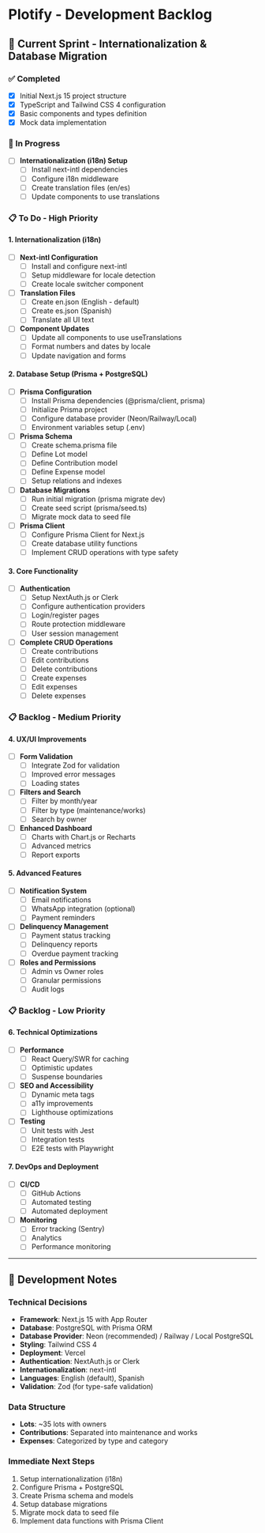 # Plotify - Development Backlog

## 🚀 Current Sprint - Internationalization & Database Migration

### ✅ Completed

- [x] Initial Next.js 15 project structure
- [x] TypeScript and Tailwind CSS 4 configuration
- [x] Basic components and types definition
- [x] Mock data implementation

### 🔄 In Progress

- [ ] **Internationalization (i18n) Setup**
  - [ ] Install next-intl dependencies
  - [ ] Configure i18n middleware
  - [ ] Create translation files (en/es)
  - [ ] Update components to use translations

### 📋 To Do - High Priority

#### 1. Internationalization (i18n)

- [ ] **Next-intl Configuration**
  - [ ] Install and configure next-intl
  - [ ] Setup middleware for locale detection
  - [ ] Create locale switcher component
- [ ] **Translation Files**
  - [ ] Create en.json (English - default)
  - [ ] Create es.json (Spanish)
  - [ ] Translate all UI text
- [ ] **Component Updates**
  - [ ] Update all components to use useTranslations
  - [ ] Format numbers and dates by locale
  - [ ] Update navigation and forms

#### 2. Database Setup (Prisma + PostgreSQL)

- [ ] **Prisma Configuration**
  - [ ] Install Prisma dependencies (@prisma/client, prisma)
  - [ ] Initialize Prisma project
  - [ ] Configure database provider (Neon/Railway/Local)
  - [ ] Environment variables setup (.env)
- [ ] **Prisma Schema**
  - [ ] Create schema.prisma file
  - [ ] Define Lot model
  - [ ] Define Contribution model
  - [ ] Define Expense model
  - [ ] Setup relations and indexes
- [ ] **Database Migrations**
  - [ ] Run initial migration (prisma migrate dev)
  - [ ] Create seed script (prisma/seed.ts)
  - [ ] Migrate mock data to seed file
- [ ] **Prisma Client**
  - [ ] Configure Prisma Client for Next.js
  - [ ] Create database utility functions
  - [ ] Implement CRUD operations with type safety

#### 3. Core Functionality

- [ ] **Authentication**
  - [ ] Setup NextAuth.js or Clerk
  - [ ] Configure authentication providers
  - [ ] Login/register pages
  - [ ] Route protection middleware
  - [ ] User session management
- [ ] **Complete CRUD Operations**
  - [ ] Create contributions
  - [ ] Edit contributions
  - [ ] Delete contributions
  - [ ] Create expenses
  - [ ] Edit expenses
  - [ ] Delete expenses

### 📋 Backlog - Medium Priority

#### 4. UX/UI Improvements

- [ ] **Form Validation**
  - [ ] Integrate Zod for validation
  - [ ] Improved error messages
  - [ ] Loading states
- [ ] **Filters and Search**
  - [ ] Filter by month/year
  - [ ] Filter by type (maintenance/works)
  - [ ] Search by owner
- [ ] **Enhanced Dashboard**
  - [ ] Charts with Chart.js or Recharts
  - [ ] Advanced metrics
  - [ ] Report exports

#### 5. Advanced Features

- [ ] **Notification System**
  - [ ] Email notifications
  - [ ] WhatsApp integration (optional)
  - [ ] Payment reminders
- [ ] **Delinquency Management**
  - [ ] Payment status tracking
  - [ ] Delinquency reports
  - [ ] Overdue payment tracking
- [ ] **Roles and Permissions**
  - [ ] Admin vs Owner roles
  - [ ] Granular permissions
  - [ ] Audit logs

### 📋 Backlog - Low Priority

#### 6. Technical Optimizations

- [ ] **Performance**
  - [ ] React Query/SWR for caching
  - [ ] Optimistic updates
  - [ ] Suspense boundaries
- [ ] **SEO and Accessibility**
  - [ ] Dynamic meta tags
  - [ ] a11y improvements
  - [ ] Lighthouse optimizations
- [ ] **Testing**
  - [ ] Unit tests with Jest
  - [ ] Integration tests
  - [ ] E2E tests with Playwright

#### 7. DevOps and Deployment

- [ ] **CI/CD**
  - [ ] GitHub Actions
  - [ ] Automated testing
  - [ ] Automated deployment
- [ ] **Monitoring**
  - [ ] Error tracking (Sentry)
  - [ ] Analytics
  - [ ] Performance monitoring

---

## 📝 Development Notes

### Technical Decisions

- **Framework**: Next.js 15 with App Router
- **Database**: PostgreSQL with Prisma ORM
- **Database Provider**: Neon (recommended) / Railway / Local PostgreSQL
- **Styling**: Tailwind CSS 4
- **Deployment**: Vercel
- **Authentication**: NextAuth.js or Clerk
- **Internationalization**: next-intl
- **Languages**: English (default), Spanish
- **Validation**: Zod (for type-safe validation)

### Data Structure

- **Lots**: ~35 lots with owners
- **Contributions**: Separated into maintenance and works
- **Expenses**: Categorized by type and category

### Immediate Next Steps

1. Setup internationalization (i18n)
2. Configure Prisma + PostgreSQL
3. Create Prisma schema and models
4. Setup database migrations
5. Migrate mock data to seed file
6. Implement data functions with Prisma Client
